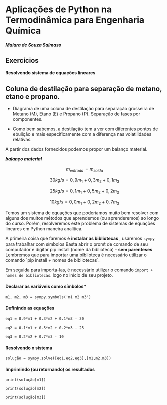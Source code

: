 # Aplicações de Python na Termodinâmica para Engenharia Química

####  ***Maiara de Souza Salmaso***

## Exercícios 
**Resolvendo sistema de equações lineares**

## Coluna de destilação para separação de metano, etano e propano.

- Diagrama de uma coluna de destilação para separação grosseira de Metano (M), Etano (E) e Propano (P). Separação de fases por componentes.

- Como bem sabemos, a destilação tem a ver com diferentes pontos de ebulição e mais especificamente com a diferença nas volatilidades relativas.

A partir dos dados fornecidos podemos propor um balanço material.


***balanço material***

$$m_{entrada} = m_{saída}$$

$$30 kg/s = 0,9m_{1} + 0,3m_{2} + 0,1m_{3}$$

$$25 kg/s = 0,1m_{1} + 0,5m_{2} + 0,2m_{3}$$

$$10 kg/s = 0,0m_{1} + 0,2m_{2} + 0,7m_{3}$$


Temos um sistema de equações que poderíamos muito bem resolver com alguns dos muitos métodos que aprendemos (ou aprenderemos) ao longo do curso. Porém, resolveremos este problema de sistemas de equações lineares em Python maneira analítica.

A primeira coisa que faremos é **instalar as bibliotecas** , usaremos `sympy` para trabalhar com símbolos
Basta abrir o promt de comando de seu computador e digitar pip install (nome da biblioteca) - **sem parenteses**
Lembremos que para importar uma biblioteca é necessário utilizar o comando `pip install + nomes de bibliotecas´.

Em seguida para importa-las, é necessário utilizar o comando `import + nomes de bibliotecas`. logo no início de seu projeto.

#### Declarar as variáveis como símbolos*

`m1, m2, m3 = sympy.symbols('m1 m2 m3')`

#### Definindo as equações 

`eq1 = 0.9*m1 + 0.3*m2 + 0.1*m3 - 30`

`eq2 = 0.1*m1 + 0.5*m2 + 0.2*m3 - 25`

`eq3 = 0.2*m2 + 0.7*m3 - 10`

#### Resolvendo o sistema
`solução = sympy.solve([eq1,eq2,eq3],[m1,m2,m3])`

#### Imprimindo (ou retornando) os resultados
`print(solução[m1])`

`print(solução[m2])`

`print(solução[m3])` 

